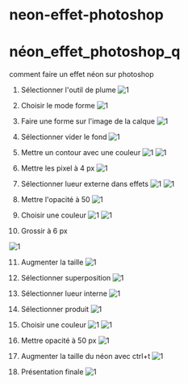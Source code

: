 # neon-effet-photoshop
# néon_effet_photoshop_q
comment faire un effet néon sur photoshop

1. Sélectionner l'outil de plume
![1](media/capture1.PNG)
2. Choisir le mode forme
![1](media/capture2.PNG)
3. Faire une forme sur l'image de la calque
![1](media/capture3.PNG)
4. Sélectionner vider le fond
![1](media/capture4.PNG)
5. Mettre un contour avec une couleur
![1](media/capture5.PNG)
![1](media/capture5.5.PNG)
6. Mettre les pixel à 4 px
![1](media/capture6.PNG)
7. Sélectionner lueur externe dans effets
![1](media/capture7.PNG)
![1](media/capture7.5.PNG)
8. Mettre l'opacité à 50
![1](media/capture8.PNG)
9. Choisir une couleur
![1](media/capture9.PNG)
![1](media/capture9.5.PNG)

10. Grossir à 6 px

![1](media/capture10.PNG)

11. Augmenter la taille
![1](media/capture11.PNG)

12. Sélectionner superposition
![1](media/capture12.PNG)
13. Sélectionner lueur interne
![1](media/capture13.PNG)
14. Sélectionner produit
![1](media/capture14.PNG)
15. Choisir une couleur
![1](media/capture15.PNG)
![1](media/capture16.PNG)
16. Mettre opacité à 50 px
![1](media/capture17.PNG)
17. Augmenter la taille du néon avec ctrl+t
![1](media/capture18.PNG)
18. Présentation finale
![1](media/cc.JPG)
